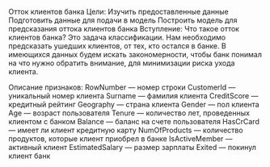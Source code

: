 Отток клиентов банка
Цели:
Изучить предоставленные данные
Подготовить данные для подачи в модель
Построить модель для предсказания оттока клиентов банка
Вступление:
Что такое отток клиентов банка? Это задача классификации. Нам необходимо предсказать ушедших клиентов, от тех, кто остался в банке. В имеющихся данных будем искать закономерности, чтобы банк понимал на что нужно обратить внимание, для минимизации риска ухода клиента.

Описание признаков:
RowNumber — номер строки
CustomerId — уникальный номер клиента
Surname — фамилия клиента
CreditScore — кредитный рейтинг
Geography — страна клиента
Gender — пол клиента
Age — возраст пользователя
Tenure — количество лет, проведенных клиентом с банком
Balance — баланс на счете пользователя
HasCrCard — имеет ли клиент кредитную карту
NumOfProducts — количество продуктов, которые клиент приобрел в банке
IsActiveMember — активный клиент
EstimatedSalary — размер зарплаты
Exited — покинул клиент банк
